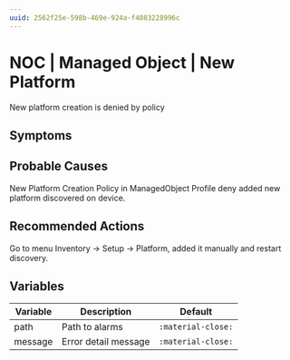 ```yaml
---
uuid: 2562f25e-598b-469e-924a-f4083228996c
---
```

# NOC | Managed Object | New Platform

New platform creation is denied by policy

## Symptoms

## Probable Causes

New Platform Creation Policy in  ManagedObject Profile deny added new platform discovered on device.

## Recommended Actions

Go to menu Inventory -> Setup -> Platform, added it manually and restart discovery.

## Variables

Variable | Description | Default
--- | --- | ---
path | Path to alarms | `:material-close:`
message | Error detail message  | `:material-close:`
